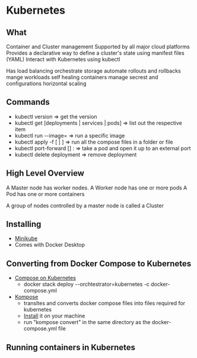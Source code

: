 # Kubernetes

## What
Container and Cluster management
Supported by all major cloud platforms
Provides a declarative way to define a cluster's state using manifest files (YAML)
Interact with Kubernetes using kubectl

Has load balancing
orchestrate storage
automate rollouts and rollbacks
mange workloads
self healing containers
manage secrest and configurations
horizontal scaling 

## Commands
* kubectl version =>  get the version 
* kubectl get [deployments | services | pods] => list out the respective item
* kubectl run <container name> --image=<image name> =>  run a specific image
* kubectl apply -f [<fileName> | <folderName>] => run all the compose files in a folder or file
* kubectl port-forward [<name of pod>] <port number to expose>:<port number inside container to be forwarded> => take a pod and open it up to an external port
* kubectl delete deployment <name of deployment> => remove deployment

## High Level Overview
A Master node has worker nodes.
A Worker node has one or more pods
A Pod has one or more containers

A group of nodes controlled by a master node is called a Cluster

## Installing
* [Minikube](https://github.com/kubernetes/minikube)
* Comes with Docker Desktop

## Converting from Docker Compose to Kubernetes
* [Compose on Kubernetes](https://github.com/docker/compose-on-kubernetes)
    * docker stack deploy --orchtestrator=kubernetes -c docker-compose.yml <name of stack>
* [Kompose](http://kompose.io)
    * transltes and converts docker compose files into files required for kubernetes
    * [Install](https://kompose.io/installation/) it on your machine
    * run "kompose convert" in the same directory as the docker-compose.yml file

## Running containers in Kubernetes




